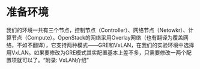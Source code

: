 # 准备环境

我们的环境一共有三个节点，控制节点（Controller）、网络节点（Netowkr）、计算节点（Compute）。OpenStack的网络采用Overlay网络（也有翻译为覆盖网络，不如不翻译），它支持两种模式——GRE和VxLAN，在我们的实验环境中选择用VxLAN。如果要修改为GRE模式其实配置基本上差不多，只需要修改一两个配置项就可以了。“附录: VxLAN介绍”

